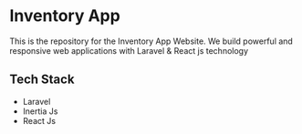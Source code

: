 # Inventory App

This is the repository for the Inventory App Website. We build powerful and responsive web applications with Laravel & React js technology

## Tech Stack

-   Laravel
-   Inertia Js
-   React Js

<!-- ## Contribution

If you want to create a new feature, please follow the steps below:

1. Clone this repository.

    ```bash
    git clone https://github.com/Nuuriii/ppdb.git
    ```

2. Create a new feature branch:

    ```bash
    git checkout -B new-features
    ```

3. Add Changes:

    ```bash
    git add .
    ```

4. Commit Changes:

    ```bash
    git commit -m "Change description"
    ```

5. Push changes to feature branch:

    ```bash
    git push origin new-features
    ```

6. Create a Pull Request in this repository.
7. If your Pull Request has been Merged dont forget to pull from main.

    ```bash
    git pull origin main
    ```

## Commit Message Prefix

1. Commit for Add Feature or Code:

    ```bash
    git commit -m "feat: commit message"
    ```

2. Commit for Fix Error or Bug:

    ```bash
    git commit -m "fix: commit message"
    ``` -->
